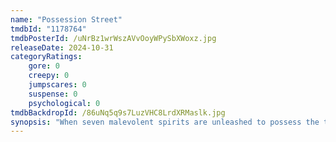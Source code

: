 ```yaml
---
name: "Possession Street"
tmdbId: "1178764"
tmdbPosterId: /uNrBz1wrWszAVvOoyWPySbXWoxz.jpg
releaseDate: 2024-10-31
categoryRatings:
    gore: 0
    creepy: 0
    jumpscares: 0
    suspense: 0
    psychological: 0
tmdbBackdropId: /86uNq5q9s7LuzVHC8LrdXRMaslk.jpg
synopsis: "When seven malevolent spirits are unleashed to possess the tenants of a dying mall, it falls to a jaded ex-stuntman, his headstrong daughter and a would-be Daoist priest to stop the undead before they spread onto the streets beyond."
---
```

